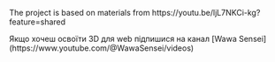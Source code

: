 <p>The project is based on materials from https://youtu.be/ljL7NKCi-kg?feature=shared</p>
Якщо хочеш освоїти 3D для web підпишися на канал [Wawa Sensei](https://www.youtube.com/@WawaSensei/videos)
